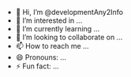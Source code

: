 - 👋 Hi, I’m @developmentAny2Info
- 👀 I’m interested in ...
- 🌱 I’m currently learning ...
- 💞️ I’m looking to collaborate on ...
- 📫 How to reach me ...
- 😄 Pronouns: ...
- ⚡ Fun fact: ...

<!---
developmentAny2Info/developmentAny2Info is a ✨ special ✨ repository because its `README.md` (this file) appears on your GitHub profile.
You can click the Preview link to take a look at your changes.
--->
